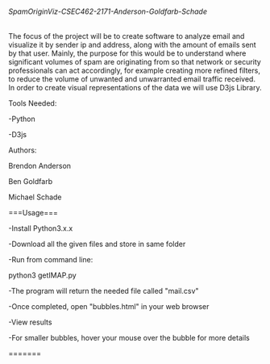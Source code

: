 ###### SpamOriginViz-CSEC462-2171-Anderson-Goldfarb-Schade ######
The focus of the project will be to create software to analyze email and visualize it by sender ip and address, along with the amount of emails sent by that user. Mainly, the purpose for this would be to understand where significant volumes of spam are originating from so that network or security professionals can act accordingly, for example creating more refined filters, to reduce the volume of unwanted and unwarranted email traffic received. In order to create visual representations of the data we will use D3js Library.


Tools Needed:

  -Python

  -D3js


  Authors:

  Brendon Anderson

  Ben Goldfarb

  Michael Schade





===Usage===

-Install Python3.x.x

-Download all the given files and store in same folder

-Run from command line:

  python3 getIMAP.py

-The program will return the needed file called "mail.csv"

-Once completed, open "bubbles.html" in your web browser

-View results

  -For smaller bubbles, hover your mouse over the bubble for more details

=======

